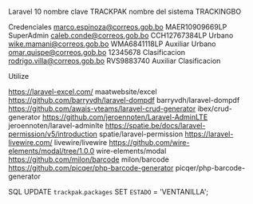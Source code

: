 Laravel 10 
nombre clave TRACKPAK 
nombre del sistema TRACKINGBO

Credenciales
marco.espinoza@correos.gob.bo           MAER10909669LP  SuperAdmin
caleb.conde@correos.gob.bo              CCH12767384LP   Urbano
wike.mamani@correos.gob.bo              WMA6841118LP    Auxiliar Urbano
omar.quispe@correos.gob.bo              12345678        Clasificacion
rodrigo.villa@correos.gob.bo            RVS9883740      Auxiliar Clasificacion

Utilize

 https://laravel-excel.com/                                     maatwebsite/excel
 https://github.com/barryvdh/laravel-dompdf                     barryvdh/laravel-dompdf
 https://github.com/awais-vteams/laravel-crud-generator         ibex/crud-generator
 https://github.com/jeroennoten/Laravel-AdminLTE                jeroennoten/laravel-adminlte
 https://spatie.be/docs/laravel-permission/v5/introduction      spatie/laravel-permission
 https://laravel-livewire.com/                                  livewire/livewire
 https://github.com/wire-elements/modal/tree/1.0.0              wire-elements/modal
 https://github.com/milon/barcode                               milon/barcode
 https://github.com/picqer/php-barcode-generator                picqer/php-barcode-generator

SQL 
 UPDATE `trackpak`.`packages`
 SET `ESTADO` = 'VENTANILLA';

